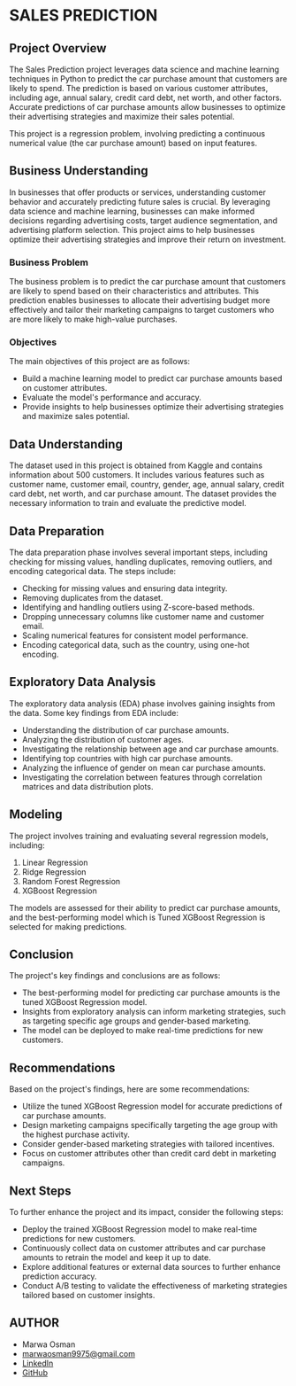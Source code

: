 # **SALES PREDICTION**

## **Project Overview**

The Sales Prediction project leverages data science and machine learning techniques in Python to predict the car purchase amount that customers are likely to spend. The prediction is based on various customer attributes, including age, annual salary, credit card debt, net worth, and other factors. Accurate predictions of car purchase amounts allow businesses to optimize their advertising strategies and maximize their sales potential.

This project is a regression problem, involving predicting a continuous numerical value (the car purchase amount) based on input features.

## **Business Understanding**

In businesses that offer products or services, understanding customer behavior and accurately predicting future sales is crucial. By leveraging data science and machine learning, businesses can make informed decisions regarding advertising costs, target audience segmentation, and advertising platform selection. This project aims to help businesses optimize their advertising strategies and improve their return on investment.

### **Business Problem**

The business problem is to predict the car purchase amount that customers are likely to spend based on their characteristics and attributes. This prediction enables businesses to allocate their advertising budget more effectively and tailor their marketing campaigns to target customers who are more likely to make high-value purchases.

### **Objectives**

The main objectives of this project are as follows:

- Build a machine learning model to predict car purchase amounts based on customer attributes.
- Evaluate the model's performance and accuracy.
- Provide insights to help businesses optimize their advertising strategies and maximize sales potential.

## **Data Understanding**

The dataset used in this project is obtained from Kaggle and contains information about 500 customers. It includes various features such as customer name, customer email, country, gender, age, annual salary, credit card debt, net worth, and car purchase amount. The dataset provides the necessary information to train and evaluate the predictive model.

## **Data Preparation**

The data preparation phase involves several important steps, including checking for missing values, handling duplicates, removing outliers, and encoding categorical data. The steps include:

- Checking for missing values and ensuring data integrity.
- Removing duplicates from the dataset.
- Identifying and handling outliers using Z-score-based methods.
- Dropping unnecessary columns like customer name and customer email.
- Scaling numerical features for consistent model performance.
- Encoding categorical data, such as the country, using one-hot encoding.

## **Exploratory Data Analysis**

The exploratory data analysis (EDA) phase involves gaining insights from the data. Some key findings from EDA include:

- Understanding the distribution of car purchase amounts.
- Analyzing the distribution of customer ages.
- Investigating the relationship between age and car purchase amounts.
- Identifying top countries with high car purchase amounts.
- Analyzing the influence of gender on mean car purchase amounts.
- Investigating the correlation between features through correlation matrices and data distribution plots.

## **Modeling**

The project involves training and evaluating several regression models, including:

1. Linear Regression
2. Ridge Regression
3. Random Forest Regression
4. XGBoost Regression

The models are assessed for their ability to predict car purchase amounts, and the best-performing model which is Tuned XGBoost Regression is selected for making predictions.

## **Conclusion**

The project's key findings and conclusions are as follows:

- The best-performing model for predicting car purchase amounts is the tuned XGBoost Regression model.
- Insights from exploratory analysis can inform marketing strategies, such as targeting specific age groups and gender-based marketing.
- The model can be deployed to make real-time predictions for new customers.

## **Recommendations**

Based on the project's findings, here are some recommendations:

- Utilize the tuned XGBoost Regression model for accurate predictions of car purchase amounts.
- Design marketing campaigns specifically targeting the age group with the highest purchase activity.
- Consider gender-based marketing strategies with tailored incentives.
- Focus on customer attributes other than credit card debt in marketing campaigns.

## **Next Steps**

To further enhance the project and its impact, consider the following steps:

- Deploy the trained XGBoost Regression model to make real-time predictions for new customers.
- Continuously collect data on customer attributes and car purchase amounts to retrain the model and keep it up to date.
- Explore additional features or external data sources to further enhance prediction accuracy.
- Conduct A/B testing to validate the effectiveness of marketing strategies tailored based on customer insights.

## **AUTHOR**
- Marwa Osman
- marwaosman9975@gmail.com
- [LinkedIn](https://www.linkedin.com/in/marwa-osman-00190b222/)
- [GitHub](https://github.com/marwa9975)

